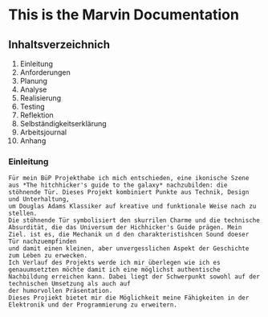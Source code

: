 # This is the Marvin Documentation
## Inhaltsverzeichnich
1. Einleitung
2. Anforderungen
3. Planung
4. Analyse
5. Realisierung
6. Testing
7. Reflektion
8. Selbständigkeitserklärung
9. Arbeitsjournal
10. Anhang
### Einleitung
    Für mein BüP Projekthabe ich mich entschieden, eine ikonische Szene aus *The hitchhicker's guide to the galaxy* nachzubilden: die stöhnende Tür. Dieses Projekt kombiniert Punkte aus Technik, Design und Unterhaltung, 
    um Douglas Adams Klassiker auf kreative und funktionale Weise nach zu stellen.  
    Die stöhnende Tür symbolisiert den skurrilen Charme und die technische Absurdität, die das Universum der Hichhicker's Guide prägen. Mein Ziel. ist es, die Mechanik un d den charakteristishcen Sound doeser Tür nachzuempfinden 
    und damit einen kleinen, aber unvergesslichen Aspekt der Geschichte zum Leben zu erwecken.  
    Ich Verlauf des Projekts werde ich mir überlegen wie ich es genauumsetzten möchte damit ich eine möglichst authentische Nachbildung erreichen kann. Dabei liegt der Schwerpunkt sowohl auf der technischen Umsetzung als auch auf 
    der humorvollen Präsentation.  
    Dieses Projiekt bietet mir die Möglichkeit meine Fähigkeiten in der Elektronik und der Programmierung zu erweitern.
